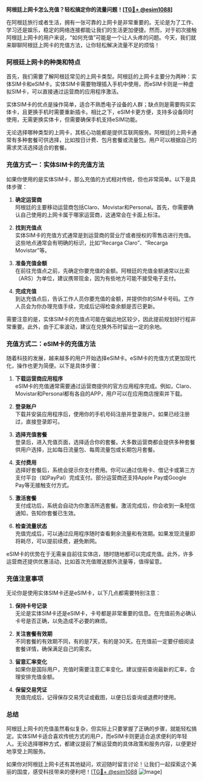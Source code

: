 **阿根廷上网卡怎么充值？轻松搞定你的流量问题！[[TG💪+ @esim1088](https://t.me/s/esim1088)]**

在阿根廷旅行或者生活，拥有一张可靠的上网卡是非常重要的。无论是为了工作、学习还是娱乐，稳定的网络连接都能让我们的生活更加便捷。然而，对于初次接触阿根廷上网卡的用户来说，“如何充值”可能是一个让人头疼的问题。今天，我们就来聊聊阿根廷上网卡的充值方法，让你轻松解决流量不足的烦恼！

### 阿根廷上网卡的种类和特点

首先，我们需要了解阿根廷常见的上网卡类型。阿根廷的上网卡主要分为两种：实体SIM卡和eSIM卡。实体SIM卡需要物理插入手机中使用，而eSIM卡则是一种虚拟SIM卡，可以直接通过运营商的应用程序激活。

实体SIM卡的优点是操作简单，适合不熟悉电子设备的人群；缺点则是需要购买实体卡，且更换手机时需要重新插卡。相比之下，eSIM卡更方便，支持多设备同时使用，无需更换实体卡，但需要确保手机支持eSIM功能。

无论选择哪种类型的上网卡，其核心功能都是提供互联网服务。阿根廷的上网卡通常有多种套餐可供选择，比如按日计费、包月套餐或流量包。用户可以根据自己的需求灵活选择适合的套餐。

### 充值方式一：实体SIM卡的充值方法

如果你使用的是实体SIM卡，那么充值的方式相对传统，但也非常简单。以下是具体步骤：

1. **确定运营商**  
   阿根廷的主要移动运营商包括Claro、Movistar和Personal。首先，你需要确认自己使用的上网卡属于哪家运营商，这通常会在卡面上标注。

2. **找到充值点**  
   实体SIM卡的充值方式通常是到运营商的营业厅或者授权的零售店进行充值。这些地点通常会有明确的标识，比如“Recarga Claro”、“Recarga Movistar”等。

3. **准备充值金额**  
   在前往充值点之前，先确定你要充值的金额。阿根廷的充值金额通常以比索（ARS）为单位，建议携带现金，因为有些地方可能不接受电子支付。

4. **完成充值**  
   到达充值点后，告诉工作人员你要充值的金额，并提供你的SIM卡号码。工作人员会为你办理充值手续，完成后记得检查余额是否已更新。

需要注意的是，实体SIM卡的充值点可能在偏远地区较少，因此提前规划好行程非常重要。此外，由于汇率波动，建议在兑换外币时留出一定的余地。

### 充值方式二：eSIM卡的充值方法

随着科技的发展，越来越多的用户开始选择eSIM卡。eSIM卡的充值方式更加现代化，操作也更为简便。以下是具体步骤：

1. **下载运营商应用程序**  
   eSIM卡的充值通常需要通过运营商提供的官方应用程序完成。例如，Claro、Movistar和Personal都有各自的APP，用户可以在应用商店搜索并下载。

2. **登录账户**  
   下载并安装应用程序后，使用你的手机号码注册并登录账户。如果已经注册过，直接登录即可。

3. **选择充值套餐**  
   登录后，进入充值页面，选择适合你的套餐。大多数运营商都会提供多种套餐供用户选择，比如每日流量包、每周流量包或长期包月套餐。

4. **支付费用**  
   选择好套餐后，系统会提示你支付费用。你可以通过信用卡、借记卡或第三方支付平台（如PayPal）完成支付。部分运营商还支持Apple Pay或Google Pay等无接触支付方式。

5. **激活套餐**  
   支付成功后，系统会自动为你激活所选套餐。激活完成后，你会收到一条短信通知，告知你套餐已生效。

6. **检查流量状态**  
   充值完成后，可以通过应用程序随时查看剩余流量和有效期。如果发现流量即将耗尽，可以提前续费，避免断网。

eSIM卡的优势在于无需亲自前往实体店，随时随地都可以完成充值。此外，许多运营商还提供优惠活动，比如首次充值赠送额外流量等，值得留意。

### 充值注意事项

无论你是使用实体SIM卡还是eSIM卡，以下几点都需要特别注意：

1. **保持卡号记录**  
   无论是实体SIM卡还是eSIM卡，卡号都是非常重要的信息。在充值前务必确认卡号是否正确，以免造成不必要的麻烦。

2. **关注套餐有效期**  
   不同套餐的有效期不同，有的是7天，有的是30天。在充值前一定要仔细阅读套餐详情，确保满足自己的需求。

3. **留意汇率变化**  
   如果你是国际用户，充值时需要注意汇率变化。建议提前查询最新的汇率，合理安排充值金额。

4. **保留交易凭证**  
   充值完成后，记得保存交易凭证或截图，以便日后查询或退费时使用。

### 总结

阿根廷上网卡的充值虽然看似复杂，但实际上只要掌握了正确的步骤，就能轻松搞定。实体SIM卡适合喜欢传统方式的用户，而eSIM卡则更适合追求便利的年轻人。无论选择哪种方式，都建议提前了解运营商的具体政策和服务内容，以便更好地享受上网服务。

如果你对阿根廷上网卡还有其他疑问，欢迎随时留言讨论！让我们一起探索这个美丽的国度，感受科技带来的便利吧！[[TG💪+ @esim1088](https://t.me/s/esim1088) ![Image](https://i.postimg.cc/4NQfJmqS/Snipaste-2025-05-13-00-14-12.png)]